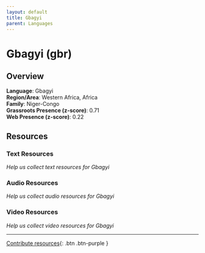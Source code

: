 ```yaml
---
layout: default
title: Gbagyi
parent: Languages
---
```


# Gbagyi (gbr)

## Overview

**Language**: Gbagyi  
**Region/Area**: Western Africa, Africa  
**Family**: Niger-Congo  
**Grassroots Presence (z-score)**: 0.71  
**Web Presence (z-score)**: 0.22  

## Resources

### Text Resources
*Help us collect text resources for Gbagyi*

### Audio Resources
*Help us collect audio resources for Gbagyi*

### Video Resources
*Help us collect video resources for Gbagyi*

---

[Contribute resources](https://forms.office.com/e/1SfLJx3u1r){: .btn .btn-purple }
